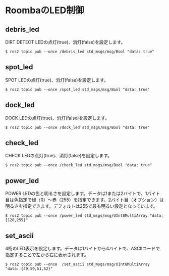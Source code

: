 # RoombaのLED制御

## debris_led

DIRT DETECT LEDの点灯(true)、消灯(false)を設定します。

```
$ ros2 topic pub --once /debris_led std_msgs/msg/Bool "data: true"
```

## spot_led

SPOT LEDの点灯(true)、消灯(false)を設定します。

```
$ ros2 topic pub --once /spot_led std_msgs/msg/Bool "data: true"
```

## dock_led

DOCK LEDの点灯(true)、消灯(false)を設定します。

```
$ ros2 topic pub --once /dock_led std_msgs/msg/Bool "data: true"
```

## check_led

CHECK LEDの点灯(true)、消灯(false)を設定します。

```
$ ros2 topic pub --once /check_led std_msgs/msg/Bool "data: true"
```

## power_led

POWER LEDの色と明るさを設定します。データは1または2バイトで、1バイト目は色指定で緑（0）〜赤（255）を指定できます。2バイト目（オプション）は明るさを指定できます。デフォルトは255で最も明るい設定となっています。

```
$ ros2 topic pub --once /power_led std_msgs/msg/UInt8MultiArray "data: {128,255}"
```

## set_ascii

4桁のLED表示を設定します。データは1バイトから4バイトで、ASCIIコードで指定することで左から右に表示されます。

```
$ ros2 topic pub --once  /set_ascii std_msgs/msg/UInt8MultiArray "data: {49,50,51,52}"
```
